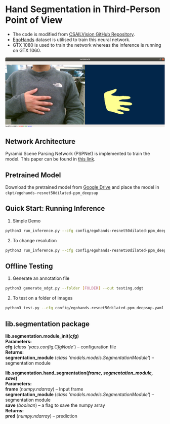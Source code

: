 # Hand Segmentation in Third-Person Point of View
* The code is modified from [CSAILVision GitHub Repository](https://github.com/CSAILVision/semantic-segmentation-pytorch).
* [EgoHands](http://vision.soic.indiana.edu/projects/egohands/) dataset is utilised to train this neural network.
* GTX 1080 is used to train the network whereas the inference is running on GTX 1060.
<img src="./teaser/Screenshot.png" width="900"/>

## Network Architecture
Pyramid Scene Parsing Network (PSPNet) is implemented to train the model. This paper can be found in [this link](https://arxiv.org/abs/1612.01105).

## Pretrained Model
Download the pretrained model from [Google Drive](https://drive.google.com/drive/u/1/folders/1q--u3g9XgQ0qH1I6JJfCs3EfTMc3t1IT) and place the model in ```ckpt/egohands-resnet50dilated-ppm_deepsup```
## Quick Start: Running Inference
1. Simple Demo
```bash
python3 run_inference.py --cfg config/egohands-resnet50dilated-ppm_deepsup.yaml --visualise
```
2. To change resolution
```bash
python3 run_inference.py --cfg config/egohands-resnet50dilated-ppm_deepsup.yaml --resolution 720p --visualise
```
## Offline Testing
1. Generate an annotation file
```bash
python3 generate_odgt.py --folder [FOLDER] --out testing.odgt
```
2. To test on a folder of images
```bash
python3 test.py --cfg config/egohands-resnet50dilated-ppm_deepsup.yaml
```
## lib.segmentation package
**lib.segmentation.module_init(*cfg*)** \
**Parameters:** \
**cfg** (*class 'yacs.config.CfgNode'*) – configuration file \
**Returns:** \
**segmentation_module** (*class 'models.models.SegmentationModule'*) – segmentation module

**lib.segmentation.hand_segmentation(*frame, segmentation_module, save*)**\
**Parameters:** \
**frame** (*numpy.ndarray*) – Input frame \
**segmentation_module** (*class 'models.models.SegmentationModule'*) – segmentation module \
**save** (*boolean*) – a flag to save the numpy array \
**Returns:** \
**pred** (*numpy.ndarray*) – prediction 
